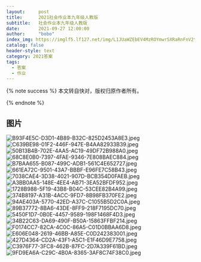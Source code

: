 ```yaml
---
layout:     post
title:      2021社会作业本九年级人教版
subtitle:   社会作业本九年级人教版
date:       2021-09-27 12:00:00
author:     "bobo"
index_img: https://imglf5.lf127.net/img/L1JUaWZEbEV4MzROYmwrSXRaRnFnV2tOWFR0UWtCbzJ2M1pEdVRRQXZNb2F1YmU5ZFZsSDVnPT0.jpeg
catalog: false
header-style: text
category: 2021答案
tags:
  - 答案
  - 作业
---
```

{% note success %}
本文转自快对，版权归原作者所有。

{% endnote %}

## 图片

![B93F4E5C-D3D1-4B89-B32C-825D2453A8E3.jpeg](https://s.pc.qq.com/tousu/img/20210924/7057568_1632490596.jpg)
![C639BE98-01F2-446F-947E-B4AA82933B39.jpeg](https://s.pc.qq.com/tousu/img/20210924/6153628_1632490615.jpg)
![50B13B4B-702E-4AA5-AC19-49DF72B988A0.jpeg](https://s.pc.qq.com/tousu/img/20210924/2530081_1632490630.jpg)
![68C8E0B0-7397-4FAE-9346-7E808BAEC884.jpeg](https://s.pc.qq.com/tousu/img/20210924/8832505_1632490614.jpg)
![B7BAA655-B087-499C-ADB1-561C4E652727.jpeg](https://s.pc.qq.com/tousu/img/20210924/9641608_1632490617.jpg)
![661EA72C-9501-43A7-BBBF-E96FE7C58B43.jpeg](https://s.pc.qq.com/tousu/img/20210924/3138153_1632490615.jpg)
![7038CAE4-3D38-4021-907D-BCB354D0FAEB.jpeg](https://s.pc.qq.com/tousu/img/20210924/2789206_1632490603.jpg)
![A3BB0AA5-148E-4EE4-AB71-3EA52BFDF952.jpeg](https://s.pc.qq.com/tousu/img/20210924/2388277_1632490620.jpg)
![1728B988-5F19-43B8-B04C-53CEE82B4A99.jpeg](https://s.pc.qq.com/tousu/img/20210924/6537304_1632490626.jpg)
![374B8197-A31B-4ACC-9FD7-8B98FB370FE2.jpeg](https://s.pc.qq.com/tousu/img/20210924/1867968_1632490620.jpg)
![94AE403A-5770-42ED-A37C-C1055B5D2C0A.jpeg](https://s.pc.qq.com/tousu/img/20210924/5957388_1632490611.jpg)
![89B37772-8BA6-43DE-8FF9-218F7195DC70.jpeg](https://s.pc.qq.com/tousu/img/20210924/2600812_1632490596.jpg)
![5450F1D7-0B0E-4457-9589-198F1468F4D3.jpeg](https://s.pc.qq.com/tousu/img/20210924/8958541_1632490933.jpg)
![34B22C63-DA69-490F-B50A-15863FFBF214.jpeg](https://s.pc.qq.com/tousu/img/20210924/6899160_1632490599.jpg)
![F0174CC7-82CA-4C0C-86A5-C01D0BBAA6D8.jpeg](https://s.pc.qq.com/tousu/img/20210924/9880124_1632490946.jpg)
![E606E048-2619-46BB-A85E-C0D242383001.jpeg](https://s.pc.qq.com/tousu/img/20210924/7705657_1632490927.jpg)
![427D4364-CD2A-43F1-A5C1-E1F46D9E7758.jpeg](https://s.pc.qq.com/tousu/img/20210924/2753546_1632490924.jpg)
![C3976F77-3FC8-462B-87FC-2D7A339F61BD.jpeg](https://s.pc.qq.com/tousu/img/20210924/6155653_1632490936.jpg)
![9FD9EA6A-C29C-4B0A-8365-3AF8C74F38C0.jpeg](https://s.pc.qq.com/tousu/img/20210924/3980162_1632490923.jpg)


